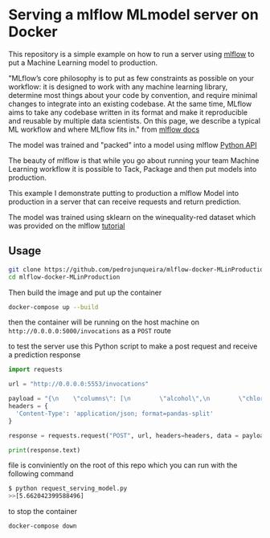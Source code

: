 # Serving a mlflow MLmodel server on Docker

This repository is a simple example on how to run a server using [mlflow](mlflow.org) to put a Machine Learning model to production.

"MLflow’s core philosophy is to put as few constraints as possible on your workflow: it is designed to work with any machine learning library, determine most things about your code by convention, and require minimal changes to integrate into an existing codebase. At the same time, MLflow aims to take any codebase written in its format and make it reproducible and reusable by multiple data scientists. On this page, we describe a typical ML workflow and where MLflow fits in." from [mlflow docs](https://mlflow.org/docs/latest/concepts.html)

The model was trained and "packed" into a model using mlflow [Python API](https://mlflow.org/docs/latest/python_api/index.html)

The beauty of mlflow is that while you go about running your team Machine Learning workflow it is possible to Tack, Package and then put models into production.

This example I demonstrate putting to production a mlflow Model into production in a server that can receive requests and return prediction.

The model was trained using sklearn on the winequality-red dataset which was provided on the mlflow [tutorial](https://mlflow.org/docs/latest/tutorials-and-examples/tutorial.html)


## Usage

```bash
git clone https://github.com/pedrojunqueira/mlflow-docker-MLinProduction.git
cd mlflow-docker-MLinProduction
```

Then build the image and put up the container 

```bash
docker-compose up --build
```

then the container will be running on the host machine on `http://0.0.0.0:5000/invocations` as a `POST` route

to test the server use this Python script to make a post request and receive a prediction response

```python
import requests

url = "http://0.0.0.0:5553/invocations"

payload = "{\n    \"columns\": [\n        \"alcohol\",\n        \"chlorides\",\n        \"citric acid\",\n        \"density\",\n        \"fixed acidity\",\n        \"free sulfur dioxide\",\n        \"pH\",\n        \"residual sugar\",\n        \"sulphates\",\n        \"total sulfur dioxide\",\n        \"volatile acidity\"\n    ],\n    \"data\": [\n        [\n            12.8,\n            0.029,\n            0.48,\n            0.98,\n            6.2,\n            29,\n            3.33,\n            1.4,\n            0.39,\n            75,\n            0.66\n        ]\n    ]\n}"
headers = {
  'Content-Type': 'application/json; format=pandas-split'
}

response = requests.request("POST", url, headers=headers, data = payload)

print(response.text)

```

file is conviniently on the root of this repo which you can run with the following command

```bash
$ python request_serving_model.py
>>[5.662042399588496] 
```

to stop the container

```bash
docker-compose down
```